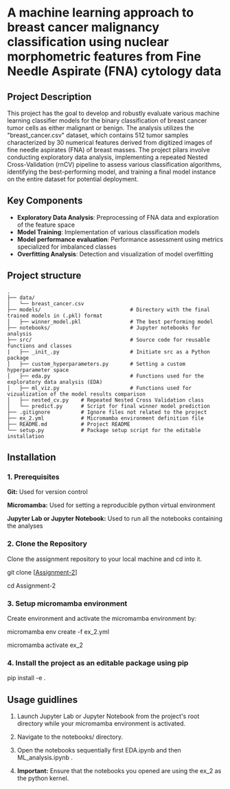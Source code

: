 # A machine learning approach to breast cancer malignancy classification using nuclear morphometric features from Fine Needle Aspirate (FNA) cytology data

## Project Description

This project has the goal to develop and robustly evaluate various machine learning classifier models for the binary classification of breast cancer tumor cells as either malignant or benign.  The analysis utilizes the "breast_cancer.csv" dataset, which contains 512 tumor samples characterized by 30 numerical features derived from digitized images of fine needle aspirates (FNA) of breast masses.  The project pilars involve conducting exploratory data analysis, implementing a repeated Nested Cross-Validation (rnCV) pipeline to assess various classification algorithms, identifying the best-performing model, and training a final model instance on the entire dataset for potential deployment.

## Key Components

- **Exploratory Data Analysis**: Preprocessing of FNA data and exploration of the feature space
- **Model Training**: Implementation of various classification models
- **Model performance evaluation**: Performance assessment using metrics specialized for imbalanced classes
- **Overfitting Analysis**: Detection and visualization of model overfitting

## Project structure

    .
    ├── data/
    │   └── breast_cancer.csv
    ├── models/                             # Directory with the final trained models in (.pkl) format
    │   ├── winner_model.pkl                # The best performing model
    ├── notebooks/                          # Jupyter notebooks for analysis
    ├── src/                                # Source code for reusable functions and classes
    |   ├── _init_.py                       # Initiate src as a Python package
    │   ├── custom_hyperparameters.py       # Setting a custom hyperparameter space
    │   ├── eda.py                          # Functions used for the exploratory data analysis (EDA)
    │   ├── ml_viz.py                       # Functions used for vizualization of the model results comparison
    │   ├── nested_cv.py    # Repeated Nested Cross Validation class
    │   └── predict.py      # Script for final winner model prediction
    ├── .gitignore          # Ignore files not related to the project
    ├── ex_2.yml            # Micromamba environment definition file
    ├── README.md           # Project README
    └── setup.py            # Package setup script for the editable installation

## Installation

### 1. Prerequisites

**Git:** Used for version control

**Micromamba:** Used for setting a reproducible python virtual environment

**Jupyter Lab or Jupyter Notebook:** Used to run all the notebooks containing the analyses

### 2. Clone the Repository

Clone the assignment repository to your local machine and cd into it.

git clone [[Assignment-2](https://github.com/NeoCorteX33/Assignment-2)]

cd Assignment-2

### 3. Setup micromamba environment

Create environment and activate the micromamba environment by:

micromamba env create -f ex_2.yml

micromamba activate ex_2

### 4. Install the project as an editable package using pip

pip install -e .

## Usage guidlines

1. Launch Jupyter Lab or Jupyter Notebook from the project's root directory while your micromamba environment is activated.

2. Navigate to the notebooks/ directory.

3. Open the notebooks sequentially first EDA.ipynb and then ML_analysis.ipynb .

4. **Important:** Ensure that the notebooks you opened are using the ex_2 as the python kernel.
